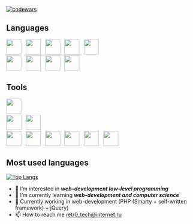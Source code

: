 [![codewars](https://www.codewars.com/users/imsureyoudontneedit/badges/small)](https://www.codewars.com/users/imsureyoudontneedit) 

## Languages

<img src="https://cdn.jsdelivr.net/gh/devicons/devicon@latest/icons/vuejs/vuejs-original.svg" width="40px" height="40px"/> &nbsp;
<img src="https://cdn.jsdelivr.net/gh/devicons/devicon@latest/icons/php/php-original.svg" width="40px" height="40px"/> &nbsp;
<img src="https://cdn.jsdelivr.net/gh/devicons/devicon@latest/icons/laravel/laravel-original.svg" width="40px" height="40px"/> &nbsp;
<img src="https://cdn.jsdelivr.net/gh/devicons/devicon@latest/icons/javascript/javascript-original.svg" width="40px" height="40px"/> &nbsp;
<img src="https://cdn.jsdelivr.net/gh/devicons/devicon@latest/icons/c/c-original.svg" width="40px" height="40px"/> &nbsp;          
<img src="https://cdn.jsdelivr.net/gh/devicons/devicon@latest/icons/cplusplus/cplusplus-original.svg" width="40px" height="40px"/> &nbsp;
<img src="https://cdn.jsdelivr.net/gh/devicons/devicon@latest/icons/csharp/csharp-original.svg" width="40px" height="40px"/> &nbsp;
<img src="https://cdn.jsdelivr.net/gh/devicons/devicon@latest/icons/arduino/arduino-original.svg" width="40px" height="40px"/> &nbsp;
<img src="https://cdn.jsdelivr.net/gh/devicons/devicon@latest/icons/mysql/mysql-original.svg" width="40px" height="40px"/> &nbsp;
          
## Tools

<img src="https://cdn.jsdelivr.net/gh/devicons/devicon@latest/icons/archlinux/archlinux-original.svg" width="40px" height="40px"/> &nbsp;     
<img src="https://cdn.jsdelivr.net/gh/devicons/devicon@latest/icons/ubuntu/ubuntu-original.svg" width="40px" height="40px"/> &nbsp;
<img src="https://cdn.jsdelivr.net/gh/devicons/devicon@latest/icons/windows8/windows8-original.svg" width="40px" height="40px"/> &nbsp;          
<img src="https://cdn.jsdelivr.net/gh/devicons/devicon@latest/icons/docker/docker-original.svg" width="40px" height="40px"/> &nbsp;
<img src="https://cdn.jsdelivr.net/gh/devicons/devicon@latest/icons/vscode/vscode-original.svg" width="40px" height="40px"/> &nbsp;
<img src="https://cdn.jsdelivr.net/gh/devicons/devicon@latest/icons/apache/apache-original.svg" width="40px" height="40px"/> &nbsp;
<img src="https://cdn.jsdelivr.net/gh/devicons/devicon@latest/icons/postgresql/postgresql-original.svg" width="40px" height="40px"/> &nbsp;
<img src="https://cdn.jsdelivr.net/gh/devicons/devicon@latest/icons/bitbucket/bitbucket-original.svg" width="40px" height="40px"/> &nbsp;
<img src="https://cdn.jsdelivr.net/gh/devicons/devicon@latest/icons/phpstorm/phpstorm-original.svg" width="40px" height="40px"/> &nbsp;
          
          
## Most used languages

[![Top Langs](https://github-readme-stats.vercel.app/api/top-langs/?username=anuraghazra&layout=compact)](https://github.com/anuraghazra/github-readme-stats)

- 👀 I’m interested in ***web-development low-level programming***
- 🌱 I’m currently learning ***web-development and computer science***
- 👾 Currently working in web-development (PHP (Smarty + self-written framework) + jQuery)
- 📫 How to reach me retr0_tech@internet.ru
